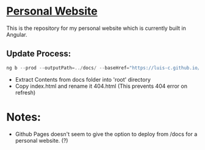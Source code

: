 # [Personal Website](https://luis-c.github.io)

This is the repository for my personal website which is currently built in
Angular.

## Update Process:

```Powershell
ng b --prod --outputPath=../docs/ --baseHref="https://luis-c.github.io/"
```

- Extract Contents from docs folder into 'root' directory
- Copy index.html and rename it 404.html (This prevents 404 error on refresh)

# Notes:

- Github Pages doesn't seem to give the option to deploy from /docs for a
  personal website. (?) 

